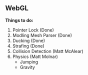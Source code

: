 <h2>WebGL</h2>
<b>Things to do:</b>
<ol>
  <li>Pointer Lock (Done)</li>
  <li>Modling Mesh Parser (Done)</li>
  <li>Ducking (Done)</li>
  <li>Strafing (Done)</li>
  <li>Collision Detection (Matt McAlear)</li>
  <li>Physics (Matt Molnar)
    <ul>
      <li>Jumping</li>
      <li>Gravity</li>
    </ul>
  </li>
  
